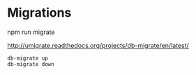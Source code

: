Migrations
==========
npm run migrate

http://umigrate.readthedocs.org/projects/db-migrate/en/latest/

```
db-migrate up
db-migrate down
```